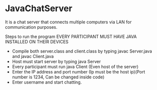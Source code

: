 # JavaChatServer
It is a chat server that connects multiple computers via LAN for communication purposes.


Steps to run the program
EVERY PARTICIPANT MUST HAVE JAVA INSTALLED ON THEIR DEVICES
* Compile both server.class and client.class by typing javac Server.java and javac Client.java
* Host must start server by typing java Server
* Every participant must run java Client (Even host of the server)
* Enter the IP address and port number (Ip must be the host ip)(Port number is 1234, Can be changed inside code)
* Enter username and start chatting.

